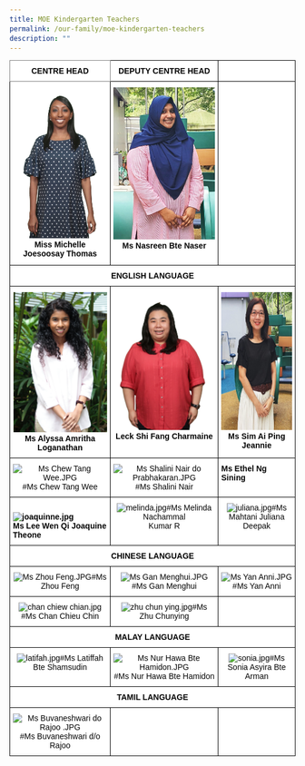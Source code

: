 ```yaml
---
title: MOE Kindergarten Teachers
permalink: /our-family/moe-kindergarten-teachers
description: ""
---
```

<style type="text/css">
.tg  {border-collapse:collapse;border-spacing:0;}
.tg td{border-color:black;border-style:solid;border-width:1px;font-family:Arial, sans-serif;font-size:14px;
  overflow:hidden;padding:10px 5px;word-break:normal;}
.tg th{border-color:black;border-style:solid;border-width:1px;font-family:Arial, sans-serif;font-size:14px;
  font-weight:normal;overflow:hidden;padding:10px 5px;word-break:normal;}
.tg .tg-fma3{background-color:#FFF;color:#050505;text-align:center;vertical-align:middle}
.tg .tg-520z{background-color:#FFF;border-color:inherit;color:#050505;font-weight:bold;text-align:center;vertical-align:top}
.tg .tg-qn16{background-color:#FFF;color:#050505;font-weight:bold;text-align:center;vertical-align:top}
.tg .tg-v9jf{background-color:#FFF;color:#050505;text-align:center;vertical-align:top}
.tg .tg-xjv0{background-color:#FFF;color:#050505;font-weight:bold;text-align:left;vertical-align:top}
</style>
<table class="tg">
<thead>
  <tr>
    <th class="tg-520z">CENTRE HEAD</th>
    <th class="tg-qn16"><span style="font-weight:700;color:#050505">DEPUTY CENTRE HEAD</span></th>
    <th class="tg-qn16"></th>
  </tr>
</thead>
<tbody>
  <tr>
    <td class="tg-v9jf"><img src="/images/Ms%20Michelle%20Joesoosay%20Thomas.jpg" alt="Ms Michelle Joesoosay Thomas.JPG" width="178" height="266"><span style="background-color:initial"><strong>Miss Michelle Joesoosay </span>Thomas<strong><br></td>
    <td class="tg-v9jf"><img src="/images/nasreen.jpg" alt="nasreen.jpg" width="181" height="268"><strong>Ms Nasreen Bte Naser</strong><br><br></td>
    <td class="tg-fma3"></td>
  </tr>
  <tr>
    <td class="tg-qn16" colspan="3"><span style="font-weight:700;color:#050505">ENGLISH LANGUAGE</span></td>
  </tr>
  <tr>
    <td class="tg-v9jf"><img src="/images/Ms%20Alyssa%20Amritha%20Loganathan.jpg" alt="Ms Alyssa Amritha Loganathan.JPG" width="165" height="247"><span style="background-color:transparent"><strong>Ms Alyssa Amritha Loganathan</span></strong><br></td>
    <td class="tg-v9jf"><img src="/images/Miss%20Leck%20Shi%20Fang%20Charmaine.jpg" alt="Miss Leck Shi Fang Charmaine.JPG" width="163" height="243"><strong>Leck Shi Fang Charmaine</strong> <br></td>
    <td class="tg-v9jf"><img src="/images/jeannie%20sim.jpg" alt="jeannie sim.jpg" width="163" height="243"><strong>Ms Sim Ai Ping Jeannie</strong><br></td>
  </tr>
  <tr>
    <td class="tg-v9jf"><img src="https://punggolviewpri.moe.edu.sg/qql/slot/u315/Our%20Family/MK/Ms%20Chew%20Tang%20Wee.JPG" alt="Ms Chew Tang Wee.JPG" width="164" height="246">#Ms Chew Tang Wee<br></td>
    <td class="tg-v9jf"><img src="https://punggolviewpri-moe-edu-sg-admin.cwp.sg/qql/slot/u315/Our%20Family/MK/Ms%20Shalini%20Nair%20do%20Prabhakaran.JPG" alt="Ms Shalini Nair do Prabhakaran.JPG" width="166" height="249">#Ms Shalini Nair</td>
    <td class="tg-xjv0"><span style="background-color:initial">Ms Ethel Ng Sining</span><br></td>
  </tr>
  <tr>
    <td class="tg-xjv0"><br><img src="https://punggolviewpri.moe.edu.sg/qql/slot/u315/Our%20Family/MK/2021/joaquinne.jpg" alt="joaquinne.jpg" width="164" height="242"><br>Ms Lee Wen Qi Joaquine Theone</td>
    <td class="tg-v9jf"><img src="https://punggolviewpri.moe.edu.sg/qql/slot/u315/Our%20Family/MK/2021/melinda.jpg" alt="melinda.jpg" width="166" height="248">#Ms Melinda Nachammal<br>Kumar R</td>
    <td class="tg-v9jf"><img src="https://punggolviewpri.moe.edu.sg/qql/slot/u315/Our%20Family/MK/2021/juliana.jpg" alt="juliana.jpg" width="168" height="251">#Ms Mahtani Juliana Deepak </td>
  </tr>
  <tr>
    <td class="tg-qn16" colspan="3"><span style="font-weight:700;color:#050505">CHINESE LANGUAGE</span></td>
  </tr>
  <tr>
    <td class="tg-v9jf"><img src="https://punggolviewpri.moe.edu.sg/qql/slot/u315/Our%20Family/MK/Ms%20Zhou%20Feng.JPG" alt="Ms Zhou Feng.JPG" width="164" height="246">#Ms Zhou Feng<br></td>
    <td class="tg-v9jf"><img src="https://punggolviewpri.moe.edu.sg/qql/slot/u315/Our%20Family/MK/Ms%20Gan%20Menghui.JPG" alt="Ms Gan Menghui.JPG" width="165" height="247">#Ms Gan Menghui<br></td>
    <td class="tg-v9jf"><img src="https://punggolviewpri.moe.edu.sg/qql/slot/u315/Our%20Family/MK/Ms%20Yan%20Anni.JPG" alt="Ms Yan Anni.JPG" width="163" height="244">#Ms Yan Anni<br></td>
  </tr>
  <tr>
    <td class="tg-v9jf"><img src="https://punggolviewpri.moe.edu.sg/qql/slot/u315/Our%20Family/MK/2021/chan%20chiew%20chian.jpg" alt="chan chiew chian.jpg" width="168" height="251">#Ms Chan Chieu Chin</td>
    <td class="tg-v9jf"><img src="https://punggolviewpri.moe.edu.sg/qql/slot/u315/Our%20Family/MK/2021/zhu%20chun%20ying.jpg" alt="zhu chun ying.jpg" width="165" height="247">#Ms Zhu Chunying</td>
    <td class="tg-fma3"></td>
  </tr>
  <tr>
    <td class="tg-qn16" colspan="3"><span style="font-weight:700;color:#050505"> MALAY LANGUAGE</span></td>
  </tr>
  <tr>
    <td class="tg-v9jf"><img src="https://punggolviewpri.moe.edu.sg/qql/slot/u315/Our%20Family/MK/2021/latifah.jpg" alt="latifah.jpg" width="168" height="251">#Ms Latiffah Bte Shamsudin<br></td>
    <td class="tg-v9jf"><img src="https://punggolviewpri.moe.edu.sg/qql/slot/u315/Our%20Family/MK/Ms%20Nur%20Hawa%20Bte%20Hamidon.JPG" alt="Ms Nur Hawa Bte Hamidon.JPG" width="171" height="253">#Ms Nur Hawa Bte Hamidon<br></td>
    <td class="tg-v9jf"><img src="https://punggolviewpri.moe.edu.sg/qql/slot/u315/Our%20Family/MK/2021/sonia.jpg" alt="sonia.jpg" width="170" height="254">#Ms Sonia Asyira Bte Arman</td>
  </tr>
  <tr>
    <td class="tg-qn16" colspan="3"><span style="font-weight:700;color:#050505">TAMIL LANGUAGE</span></td>
  </tr>
  <tr>
    <td class="tg-v9jf"><img src="https://punggolviewpri.moe.edu.sg/qql/slot/u315/Our%20Family/MK/2021/Ms%20Buvaneshwari%20do%20Rajoo%20.JPG" alt="Ms Buvaneshwari do Rajoo .JPG" width="196" height="293">#Ms Buvaneshwari d/o Rajoo</td>
    <td class="tg-fma3"> </td>
    <td class="tg-fma3"> </td>
  </tr>
</tbody>
</table>